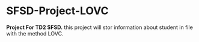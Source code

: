 # SFSD-Project-LOVC
**Project For TD2 SFSD.**
this project will stor information about student in file with the method LOVC.

